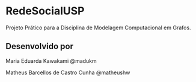 # RedeSocialUSP
Projeto Prático para a Disciplina de Modelagem Computacional em Grafos.
## Desenvolvido por
Maria Eduarda Kawakami @madukm

Matheus Barcellos de Castro Cunha @matheushw
